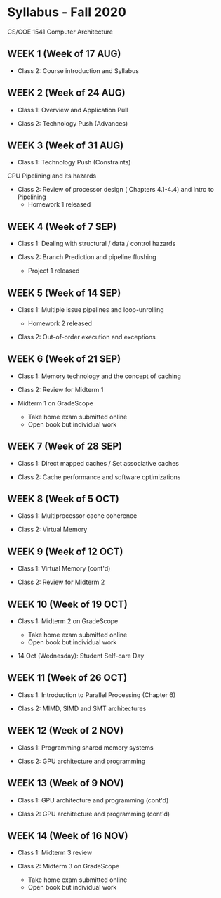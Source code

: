 # Syllabus - Fall 2020
CS/COE 1541 Computer Architecture

## WEEK 1 (Week of 17 AUG)

* Class 2: Course introduction and Syllabus
  
## WEEK 2 (Week of 24 AUG)

* Class 1: Overview and Application Pull

* Class 2: Technology Push (Advances)

## WEEK 3 (Week of 31 AUG)
  
* Class 1: Technology Push (Constraints)

CPU Pipelining and its hazards

* Class 2: Review of processor design ( Chapters 4.1-4.4) and Intro to Pipelining
  * Homework 1 released

## WEEK 4 (Week of 7 SEP)

* Class 1: Dealing with structural / data / control hazards

* Class 2: Branch Prediction and pipeline flushing
  * Project 1 released

## WEEK 5 (Week of 14 SEP)

* Class 1: Multiple issue pipelines and loop-unrolling
  * Homework 2 released

* Class 2: Out-of-order execution and exceptions

## WEEK 6 (Week of 21 SEP)

* Class 1: Memory technology and the concept of caching

* Class 2: Review for Midterm 1

* Midterm 1 on GradeScope
  * Take home exam submitted online
  * Open book but individual work

## WEEK 7 (Week of 28 SEP)

* Class 1: Direct mapped caches / Set associative caches

* Class 2: Cache performance and software optimizations

## WEEK 8 (Week of 5 OCT)

* Class 1: Multiprocessor cache coherence

* Class 2: Virtual Memory

## WEEK 9 (Week of 12 OCT)

* Class 1: Virtual Memory (cont'd)

* Class 2: Review for Midterm 2

## WEEK 10 (Week of 19 OCT)

* Class 1: Midterm 2 on GradeScope
  * Take home exam submitted online
  * Open book but individual work

* 14 Oct (Wednesday): Student Self-care Day

## WEEK 11 (Week of 26 OCT)

* Class 1: Introduction to Parallel Processing (Chapter 6)

* Class 2: MIMD, SIMD and SMT architectures

## WEEK 12 (Week of 2 NOV)

* Class 1: Programming shared memory systems

* Class 2: GPU architecture and programming

## WEEK 13 (Week of 9 NOV)

* Class 1: GPU architecture and programming (cont'd)

* Class 2: GPU architecture and programming (cont'd)

## WEEK 14 (Week of 16 NOV)

* Class 1: Midterm 3 review

* Class 2: Midterm 3 on GradeScope
  * Take home exam submitted online
  * Open book but individual work
